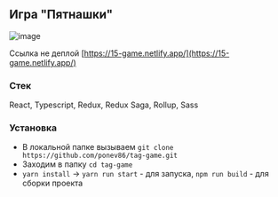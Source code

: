 ## Игра "Пятнашки"

![image](https://user-images.githubusercontent.com/77532717/221521268-9ebf663b-30e5-4578-9605-0c74f663fbaf.jpg)

Ccылка не деплой [https://15-game.netlify.app/](https://15-game.netlify.app/)

### Стек

React, Typescript, Redux, Redux Saga, Rollup, Sass

### Установка

- В локальной папке вызываем `git clone https://github.com/ponev86/tag-game.git`
- Заходим в папку `cd tag-game`
- `yarn install` -> `yarn run start` - для запуска, `npm run build` - для сборки проекта
